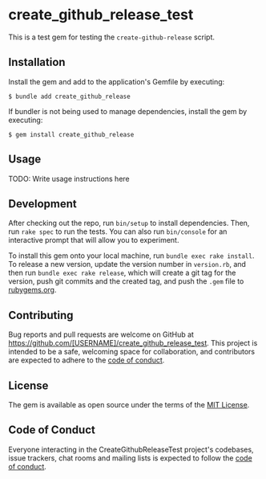 # create_github_release_test

This is a test gem for testing the `create-github-release` script.

## Installation

Install the gem and add to the application's Gemfile by executing:

    $ bundle add create_github_release

If bundler is not being used to manage dependencies, install the gem by executing:

    $ gem install create_github_release

## Usage

TODO: Write usage instructions here

## Development

After checking out the repo, run `bin/setup` to install dependencies. Then, run `rake spec` to run the tests. You can also run `bin/console` for an interactive prompt that will allow you to experiment.

To install this gem onto your local machine, run `bundle exec rake install`. To release a new version, update the version number in `version.rb`, and then run `bundle exec rake release`, which will create a git tag for the version, push git commits and the created tag, and push the `.gem` file to [rubygems.org](https://rubygems.org).

## Contributing

Bug reports and pull requests are welcome on GitHub at https://github.com/[USERNAME]/create_github_release_test. This project is intended to be a safe, welcoming space for collaboration, and contributors are expected to adhere to the [code of conduct](https://github.com/[USERNAME]/create_github_release_test/blob/main/CODE_OF_CONDUCT.md).

## License

The gem is available as open source under the terms of the [MIT License](https://opensource.org/licenses/MIT).

## Code of Conduct

Everyone interacting in the CreateGithubReleaseTest project's codebases, issue trackers, chat rooms and mailing lists is expected to follow the [code of conduct](https://github.com/[USERNAME]/create_github_release_test/blob/main/CODE_OF_CONDUCT.md).

